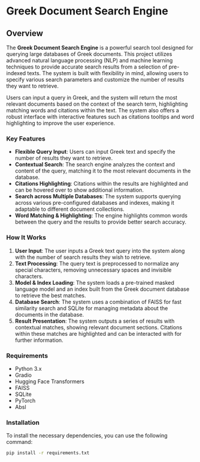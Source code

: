 # Greek Document Search Engine

## Overview

The **Greek Document Search Engine** is a powerful search tool designed for querying large databases of Greek documents. This project utilizes advanced natural language processing (NLP) and machine learning techniques to provide accurate search results from a selection of pre-indexed texts. The system is built with flexibility in mind, allowing users to specify various search parameters and customize the number of results they want to retrieve.

Users can input a query in Greek, and the system will return the most relevant documents based on the context of the search term, highlighting matching words and citations within the text. The system also offers a robust interface with interactive features such as citations tooltips and word highlighting to improve the user experience.

### Key Features
- **Flexible Query Input**: Users can input Greek text and specify the number of results they want to retrieve.
- **Contextual Search**: The search engine analyzes the context and content of the query, matching it to the most relevant documents in the database.
- **Citations Highlighting**: Citations within the results are highlighted and can be hovered over to show additional information.
- **Search across Multiple Databases**: The system supports querying across various pre-configured databases and indexes, making it adaptable to different document collections.
- **Word Matching & Highlighting**: The engine highlights common words between the query and the results to provide better search accuracy.

### How It Works

1. **User Input**: The user inputs a Greek text query into the system along with the number of search results they wish to retrieve.
2. **Text Processing**: The query text is preprocessed to normalize any special characters, removing unnecessary spaces and invisible characters.
3. **Model & Index Loading**: The system loads a pre-trained masked language model and an index built from the Greek document database to retrieve the best matches.
4. **Database Search**: The system uses a combination of FAISS for fast similarity search and SQLite for managing metadata about the documents in the database.
5. **Result Presentation**: The system outputs a series of results with contextual matches, showing relevant document sections. Citations within these matches are highlighted and can be interacted with for further information.

### Requirements

- Python 3.x
- Gradio
- Hugging Face Transformers
- FAISS
- SQLite
- PyTorch
- Absl

### Installation

To install the necessary dependencies, you can use the following command:

```bash
pip install -r requirements.txt

